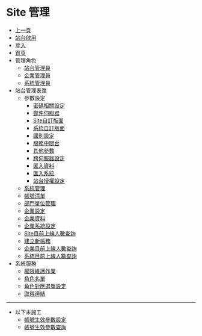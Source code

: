 # Site 管理
* [上一頁](../README.md)
* [站台啟用](active/README.md)
* [登入]()
* [首頁]()
* 管理角色
    * [站台管理員](siteManager.md)
    * [企業管理員](enterprisesiteManager.md)
    * [系統管理員](systemManager.md)
* 站台管理表單
  * 參數設定
    * [密碼相關設定](passwordrule/README.md)
    * [郵件伺服器](parametermailsetting/README.md)
    * [Site自訂版面](sitelayout/README.md)
    * [系統自訂版面](systemlayout/README.md)
    * [國別設定](country/README.md)
    * [服務中間台](middleserver/README.md)
    * [其他參數](parameterothersetting/README.md)
    * [跨伺服器設定](crosssite/README.md)
    * [匯入資料](importdata/README.md)
    * [匯入系統](importsystem/README.md)
    * [站台授權設定](siteauth/README.md)
  * [系統管理](systemmanage/README.md)
  * [帳號清單](accountindex/README.md)
  * [部門單位管理](deptmanage/README.md)
  * [企業設定](enterpriseindex/README.md)
  * [企業資料](enterprisedetail/README.md)
  * [企業系統設定](enterprisesystem/README.md)
  * [Site目前上線人數查詢](siteonlineuser/README.md)
  * [建立新帳務](newcorp/README.md)
  * [企業目前上線人數查詢](enterpriseonlineuser/README.md)
  * [系統目前上線人數查詢](systemonlineuser/README.md)
* 系統服務
  * [權限維護作業](ListOfPermissions/README.md)
  * [角色名單](RoleList/README.md)
  * [角色對應選單設定](RoleOfPeopleSet/README.md)
  * [取得連結](getRoleURL/README.md)

--------
* 以下未施工
    * [帳號生效參數設定](accounteffectparamsetting/README.md)
    * [帳號生效參數查詢](accounteffectparamquery/README.md)
